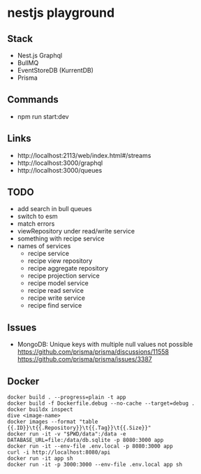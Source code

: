 # nestjs playground

## Stack

- Nest.js Graphql
- BullMQ
- EventStoreDB (KurrentDB)
- Prisma

## Commands

- npm run start:dev

## Links

- http://localhost:2113/web/index.html#/streams
- http://localhost:3000/graphql
- http://localhost:3000/queues

## TODO

- add search in bull queues
- switch to esm
- match errors
- viewRepository under read/write service
- something with recipe service
- names of services
  - recipe service
  - recipe view repository
  - recipe aggregate repository
  - recipe projection service
  - recipe model service
  - recipe read service
  - recipe write service
  - recipe find service

## Issues

- MongoDB: Unique keys with multiple null values not possible https://github.com/prisma/prisma/discussions/11558 https://github.com/prisma/prisma/issues/3387

## Docker

```
docker build . --progress=plain -t app
docker build -f Dockerfile.debug --no-cache --target=debug .
docker buildx inspect
dive <image-name>
docker images --format "table {{.ID}}\t{{.Repository}}\t{{.Tag}}\t{{.Size}}"
docker run -it -v "$PWD/data":/data -e DATABASE_URL=file:/data/db.sqlite -p 8080:3000 app
docker run -it --env-file .env.local -p 8080:3000 app
curl -i http://localhost:8080/api
docker run -it app sh
docker run -it -p 3000:3000 --env-file .env.local app sh
```
